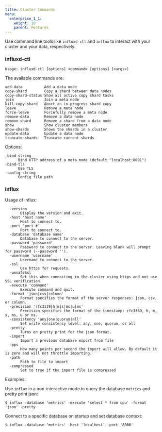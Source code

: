 ```yaml
---
title: Cluster Commands
menu:
  enterprise_1_1:
    weight: 10
    parent: Features
---
```


Use command line tools like `influxd-ctl` and `influx` to interact with your
cluster and your data, respectively.

### influxd-ctl

```
Usage: influxd-ctl [options] <command> [options] [<args>]
```

The available commands are:
```
add-data          Add a data node  
copy-shard        Copy a shard between data nodes  
copy-shard-status Show all active copy shard tasks  
join              Join a meta node  
kill-copy-shard   Abort an in-progress shard copy  
leave             Remove a meta node  
force-leave       Forcefully remove a meta node  
remove-data       Remove a data node  
remove-shard      Remove a shard from a data node  
show              Show cluster members  
show-shards       Shows the shards in a cluster  
update-data       Update a data node  
truncate-shards   Truncate current shards  
```

Options:
```
-bind string
      Bind HTTP address of a meta node (default "localhost:8091")
-bind-tls
      Use TLS
-config string
      Config file path
```

###  influx

Usage of influx:
```
  -version
       Display the version and exit.
  -host 'host name'
       Host to connect to.
  -port 'port #'
       Port to connect to.
  -database 'database name'
       Database to connect to the server.
  -password 'password'
       Password to connect to the server. Leaving blank will prompt for password (--password '').
  -username 'username'
       Username to connect to the server.
  -ssl
       Use https for requests.
  -unsafeSsl
       Set this when connecting to the cluster using https and not use SSL verification.
  -execute 'command'
       Execute command and quit.
  -format 'json|csv|column'
       Format specifies the format of the server responses: json, csv, or column.
  -precision 'rfc3339|h|m|s|ms|u|ns'
       Precision specifies the format of the timestamp: rfc3339, h, m, s, ms, u or ns.
  -consistency 'any|one|quorum|all'
       Set write consistency level: any, one, quorum, or all
  -pretty
       Turns on pretty print for the json format.
  -import
       Import a previous database export from file
  -pps
       How many points per second the import will allow. By default it is zero and will not throttle importing.
  -path
       Path to file to import
  -compressed
       Set to true if the import file is compressed
```

Examples:

Use `influx` in a non-interactive mode to query the database `metrics` and pretty print json:
```
$ influx -database 'metrics' -execute 'select * from cpu' -format 'json' -pretty
```

Connect to a specific database on startup and set database context:
```
$ influx -database 'metrics' -host 'localhost' -port '8086'
```

